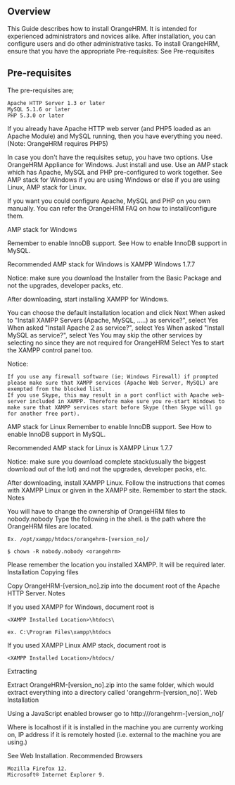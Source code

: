 
## Overview

This Guide describes how to install OrangeHRM. It is intended for experienced administrators and novices alike. After installation, you can configure users and do other administrative tasks. To install OrangeHRM, ensure that you have the appropriate Pre-requisites: See Pre-requisites

## Pre-requisites

The pre-requisites are;

    Apache HTTP Server 1.3 or later
    MySQL 5.1.6 or later
    PHP 5.3.0 or later

If you already have Apache HTTP web server (and PHP5 loaded as an Apache Module) and MySQL running, then you have everything you need. (Note: OrangeHRM requires PHP5)

In case you don't have the requisites setup, you have two options.
Use OrangeHRM Appliance for Windows. Just install and use.
Use an AMP stack which has Apache, MySQL and PHP pre-configured to work together. See AMP stack for Windows if you are using Windows or else if you are using Linux, AMP stack for Linux.

If you want you could configure Apache, MySQL and PHP on you own manually. You can refer the OrangeHRM FAQ on how to install/configure them.

AMP stack for Windows

Remember to enable InnoDB support. See How to enable InnoDB support in MySQL.

Recommended AMP stack for Windows is XAMPP Windows 1.7.7

Notice: make sure you download the Installer from the Basic Package and not the upgrades, developer packs, etc.

After downloading, start installing XAMPP for Windows.

You can choose the default installation location and click Next
When asked to "Install XAMPP Servers (Apache, MySQL, .....) as service?", select Yes
When asked "Install Apache 2 as service?", select Yes
When asked "Install MySQL as service?", select Yes
You may skip the other services by selecting no since they are not required for OrangeHRM
Select Yes to start the XAMPP control panel too.

Notice:

    If you use any firewall software (ie; Windows Firewall) if prompted please make sure that XAMPP services (Apache Web Server, MySQL) are exempted from the blocked list.
    If you use Skype, this may result in a port conflict with Apache web-server included in XAMPP. Therefore make sure you re-start Windows to make sure that XAMPP services start before Skype (then Skype will go for another free port).

AMP stack for Linux
Remember to enable InnoDB support. See How to enable InnoDB support in MySQL.

Recommended AMP stack for Linux is XAMPP Linux 1.7.7

Notice: make sure you download complete stack(usually the biggest download out of the lot) and not the upgrades, developer packs, etc.

After downloading, install XAMPP Linux. Follow the instructions that comes with XAMPP Linux or given in the XAMPP site.
Remember to start the stack.
Notes

You will have to change the ownership of OrangeHRM files to nobody.nobody
Type the following in the shell. <orangehrm> is the path where the OrangeHRM files are located.

    Ex. /opt/xampp/htdocs/orangehrm-[version_no]/

    $ chown -R nobody.nobody <orangehrm>

Please remember the location you installed XAMPP. It will be required later.
Installation
Copying files

Copy OrangeHRM-[version_no].zip into the document root of the Apache HTTP Server.
Notes

If you used XAMPP for Windows, document root is

    <XAMPP Installed Location>\htdocs\

    ex. C:\Program Files\xampp\htdocs

If you used XAMPP Linux AMP stack, document root is

    <XAMPP Installed Location>/htdocs/

Extracting

Extract OrangeHRM-[version_no].zip into the same folder, which would extract everything into a directory called 'orangehrm-[version_no]'.
Web Installation

Using a JavaScript enabled browser go to http://<webhost>/orangehrm-[version_no]/

Where <webhost> is localhost if it is installed in the machine you are currenty working on, IP address if it is remotely hosted (i.e. external to the machine you are using.)

See Web Installation.
Recommended Browsers

    Mozilla Firefox 12.
    Microsoft® Internet Explorer 9.
